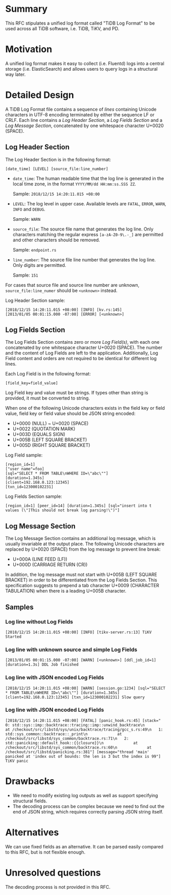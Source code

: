 # Summary

This RFC stipulates a unified log format called "TiDB Log Format" to be used
across all TiDB software, i.e. TiDB, TiKV, and PD.

# Motivation

A unified log format makes it easy to collect (i.e. Fluentd) logs into a central
storage (i.e. ElasticSearch) and allows users to query logs in a structural way
later.

# Detailed Design

A TiDB Log Format file contains a sequence of *lines* containing Unicode
characters in UTF-8 encoding terminated by either the sequence LF or CRLF. Each
line contains a *Log Header Section*, a *Log Fields Section* and a
*Log Message Section*, concatenated by one whitespace character U+0020 (SPACE).

## Log Header Section

The Log Header Section is in the following format:

```
[date_time] [LEVEL] [source_file:line_number]
```

- `date_time`: The human readable time that the log line is generated in the
  local time zone, in the format `YYYY/MM/dd HH:mm:ss.SSS ZZ`.

   Sample: `2018/12/15 14:20:11.015 +08:00`

- `LEVEL`: The log level in upper case. Available levels are `FATAL`, `ERROR`,
  `WARN`, `INFO` and `DEBUG`.

   Sample: `WARN`

- `source_file`: The source file name that generates the log line. Only
  characters matching the regular express `[a-zA-Z0-9\.-_]` are permitted and
  other characters should be removed.

   Sample: `endpoint.rs`

- `line_number`: The source file line number that generates the log line.
  Only digits are permitted.

   Sample: `151`

For cases that source file and source line number are unknown,
`source_file:line_numer` should be `<unknown>` instead.

Log Header Section sample:

```
[2018/12/15 14:20:11.015 +08:00] [INFO] [kv.rs:145]
[2013/01/05 00:01:15.000 -07:00] [ERROR] [<unknown>]
```

## Log Fields Section

The Log Fields Section contains zero or more *Log Field(s)*, with each one
concatenated by one whitespace character U+0020 (SPACE). The number and the
content of Log Fields are left to the application. Additionally, Log Field
content and orders are not required to be identical for different log lines.

Each Log Field is in the following format:

```
[field_key=field_value]
```

Log Field key and value must be strings. If types other than string is provided,
it must be converted to string.

When one of the following Unicode characters exists in the field key or field
value, field key or field value should be JSON string encoded:

- U+0000 (NULL) ~ U+0020 (SPACE)
- U+0022 (QUOTATION MARK)
- U+003D (EQUALS SIGN)
- U+005B (LEFT SQUARE BRACKET)
- U+005D (RIGHT SQUARE BRACKET)

Log Field sample:

```
[region_id=1]
["user name"=foo]
[sql="SELECT * FROM TABLE\nWHERE ID=\"abc\""]
[duration=1.345s]
[client=192.168.0.123:12345]
[txn_id=123000102231]
```

Log Fields Section sample:

```
[region_id=1] [peer_id=14] [duration=1.345s] [sql="insert into t values (\"]This should not break log parsing!\")"]
```

## Log Message Section

The Log Message Section contains an additional log message, which is usually
invariable at the output place. The following Unicode characters are replaced
by U+0020 (SPACE) from the log message to prevent line break:

- U+000A (LINE FEED (LF))
- U+000D (CARRIAGE RETURN (CR))

In addition, the log message must not start with U+005B (LEFT SQUARE BRACKET)
in order to be differentiated from the Log Fields Section. This specification
suggests to prepend a tab character U+0009 (CHARACTER TABULATION) when there is
a leading U+005B character.

## Samples

### Log line without Log Fields

```
[2018/12/15 14:20:11.015 +08:00] [INFO] [tikv-server.rs:13] TiKV Started
```

### Log line with unknown source and simple Log Fields

```
[2013/01/05 00:01:15.000 -07:00] [WARN] [<unknown>] [ddl_job_id=1] [duration=1.3s] DDL Job finished
```

### Log line with JSON encoded Log Fields

```
[2018/12/15 14:20:11.015 +08:00] [WARN] [session.go:1234] [sql="SELECT * FROM TABLE\nWHERE ID=\"abc\""] [duration=1.345s] [client=192.168.0.123:12345] [txn_id=123000102231] Slow query
```

### Log line with JSON encoded Log Fields

```
[2018/12/15 14:20:11.015 +08:00] [FATAL] [panic_hook.rs:45] [stack="   0: std::sys::imp::backtrace::tracing::imp::unwind_backtrace\n             at /checkout/src/libstd/sys/unix/backtrace/tracing/gcc_s.rs:49\n   1: std::sys_common::backtrace::_print\n             at /checkout/src/libstd/sys_common/backtrace.rs:71\n   2: std::panicking::default_hook::{{closure}}\n             at /checkout/src/libstd/sys_common/backtrace.rs:60\n             at /checkout/src/libstd/panicking.rs:381"] [message="thread 'main' panicked at 'index out of bounds: the len is 3 but the index is 99"] TiKV panic
```

# Drawbacks

- We need to modify existing log outputs as well as support specifying
  structural fields.
- The decoding process can be complex because we need to find out the end of
  JSON string, which requires correctly parsing JSON string itself.

# Alternatives

We can use fixed fields as an alternative. It can be parsed easily compared to
this RFC, but is not flexible enough.

# Unresolved questions

The decoding process is not provided in this RFC.
